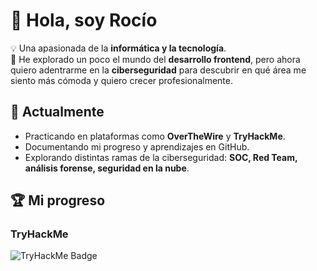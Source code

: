 # 👋 Hola, soy Rocío  

💡 Una apasionada de la **informática y la tecnología**.  
🌱 He explorado un poco el mundo del **desarrollo frontend**, pero ahora quiero adentrarme en la **ciberseguridad** para descubrir en qué área me siento más cómoda y quiero crecer profesionalmente.  

## 🚀 Actualmente
- Practicando en plataformas como **OverTheWire** y **TryHackMe**.  
- Documentando mi progreso y aprendizajes en GitHub.  
- Explorando distintas ramas de la ciberseguridad: **SOC, Red Team, análisis forense, seguridad en la nube**.  

## 🏆 Mi progreso

### TryHackMe
![TryHackMe Badge](https://tryhackme-badges.s3.amazonaws.com/2618055.png)

<!--
**rocioizq/rocioizq** is a ✨ _special_ ✨ repository because its `README.md` (this file) appears on your GitHub profile.

Here are some ideas to get you started:

- 🔭 I’m currently working on ...
- 🌱 I’m currently learning ...
- 👯 I’m looking to collaborate on ...
- 🤔 I’m looking for help with ...
- 💬 Ask me about ...
- 📫 How to reach me: ...
- 😄 Pronouns: ...
- ⚡ Fun fact: ...
-->
